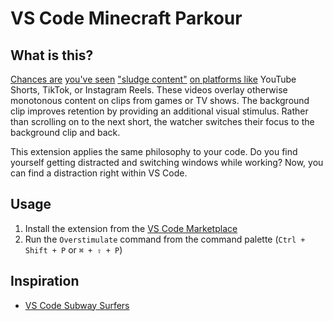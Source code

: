# VS Code Minecraft Parkour

## What is this?

[Chances are](https://www.businessinsider.com/sludge-content-gen-z-hooked-tiktok-2023-4) [you've seen](https://www.cbc.ca/news/entertainment/sludge-content-1.6716185) ["sludge content"](https://www.nbcnews.com/tech/sludge-content-tiktok-escapism-rcna77037) [on platforms like](https://www.polygon.com/23649389/tiktok-sludge-content-subway-surfers-attention-span-hasanabi) YouTube Shorts, TikTok, or Instagram Reels. These videos overlay otherwise monotonous content on clips from games or TV shows. The background clip improves retention by providing an additional visual stimulus. Rather than scrolling on to the next short, the watcher switches their focus to the background clip and back.

This extension applies the same philosophy to your code. Do you find yourself getting distracted and switching windows while working? Now, you can find a distraction right within VS Code.

## Usage

1. Install the extension from the [VS Code Marketplace](https://marketplace.visualstudio.com/items?itemName=ap-1.minecraft-parkour)
2. Run the `Overstimulate` command from the command palette (`Ctrl + Shift + P` or `⌘ + ⇧ + P`)

## Inspiration

- [VS Code Subway Surfers](https://marketplace.visualstudio.com/items?itemName=jirkavrba.subway-surfers)
